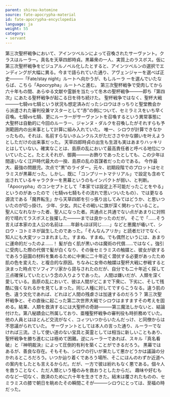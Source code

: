 ```yaml
---
parent: shirou-kotomine
source: fate-apocrypha-material
id: fate-apocrypha-encyclopedia
language: ja
weight: 55
category:
- servant
---
```


第三次聖杯戦争において、アインツベルンによって召喚されたサーヴァント。クラスはルーラー。真名を天草四郎時貞。黒幕衆の一人、実質上のラスボス。仮に第三次聖杯戦争をビジュアルノベル化したとすると、アインツベルンの選択でエンディングが大幅に異る。今まで語られていた通り、アヴェンジャーを選べば正史―――「Fate/stay night」ルートへ向かうが、もしルーラ
ーを選んでいたならば、こちら「Apocrypha」ルートへと進む。
第三次聖杯戦争で受肉してから六十年もの間、あらゆる文献や霊脈を当たって冬木の聖杯戦争―――即ち「第四次」にあたる聖杯戦争が起こる日を待ち続けた。
聖杯戦争ではなく、聖杯大戦―――七騎vs七騎という状況も想定済みだったシロウはきっちりと聖堂教会から派遣された審判役兼マスターとして“赤”の側について、セミラミスをいち早く召喚。七騎vs七騎、更にルーラーがサーヴァントを召喚するという異常事態に大聖杯は自動的に今回のルーラー、ジャンヌ・ダルクを召喚したがそれすらも予測範囲内の出来事として計算に組み入れていた。
唯一、シロウが計算できなかったもの。それは、名前すらないホムンクルスがただささやかな願いを叶えようとしただけの出来事だった。
天草四郎時貞の出生も生涯も実はあまりハッキリとはしていない。確実なことは、島原の乱において最高責任者と呼べる地位についていたこと。たとえそれが、御輿———お飾りであったとしても、この少年は間違いなく江戸時代最大の一揆、島原の乱の首謀者だったのである。
今作最大、最強の問題児。次点で“黒”のライダー。元々、初期段階でのプロットはセミラミスが黒幕だった。しかし、既に「コンプリートマテリアル」で設定も含めて出されているキャラクターを黒幕というのもインパクトが弱い、と判断。「Apocrypha」のコンセプトとして「本家では設定上不可能だったことをやる」というのがあったので（七騎vs七騎もその流れで思いついたもの）、では更なる源流である「魔界転生」から天草四郎を引っ張り出してみてはどうか、と思いついたのが切っ掛け。
少年、少女。共にその戦いに旗が深く関わっていること。聖人になれなかった者、聖人になった者。共通点と共通でない点があまりに対照的で晴れてラスボスと抜擢した———までは良かったのだが。
そこで「……そう言えば本家の主人公の名前は……年齢もほぼ同じ……」などと悪魔が囁いて、シロウ・コトミネが誕生したのであった。「そんなんアリか」と読者だけでなく、知人にも大変ツッコまれました。すまぬ、すまぬ。でも偶然というには、あまりに運命的だったのよ……！
髪が白く肌が黒いのは魔術の代償……ではなく。強引に受肉した際の代償で髪が白くなり、その後セミラミスの触媒と、彼女が欲するであろう庭園の材料を集めるために中東に二十年近く潜伏する必要があったため肌の色を変えた、と複合的な原因。ちなみに女帝の触媒は聖杯大戦に参戦すると決まった時点でソフィアリ家から貸与されたのだが、自分でも二十年近く探して三点確保していたという念の入りようであった。
人間は嫌いだが、人類を深く愛している。島原の乱において、彼は人間がどこまで下衆に、下劣に、そして残酷に強くなれるかを見てしまった。同じ人種に対してですらこうなる。違う肌の色、違う文化であれば、どれほど人間の残虐さは加速するのだろう？
第三次聖杯戦争と、その直後に起こった第二次世界大戦でシロウはますますその考えを固める。結果、人類を救済するには大聖杯の奇跡———第三魔法しかないと、結論付けた。第八秘蹟会に所属しており、亜種聖杯戦争の審判役も時折務めていた。他の人員とはほとんど交流がなく、コィツいつからいたんだっけ、と同僚からは不思議がられていた。
サーヴァントとしては本人の言った通り、ルーラーでなければ三流。さして使い道のない宝具と英霊としては相当に新しいこともあり、聖杯戦争を勝ち進むには極めて困難。逆にルーラーであれば、スキル『真名看破』と『神明裁決』によって圧倒的有利を築くことができるだろう。
黒幕ではあるが、善良な存在。そもそも、シロウの行いが果たして悪かどうかは議論の分かれるところだろう。いつか辿り着くであろう場所、そこにほんのわずか近道への案内をしたとも言えるからだ。だが、一方で彼は紛れもなく悪である。個々人を救うことなく、ただ人類という種のみを救おうとしたからだ。
趣味や好むものなど一切なく、救済のために六十年を生きてきた。結末は覆されたものの、セミラミスの膝で朝日を眺めたその瞬間こそが———シロウにとっては、至福の時だった。
